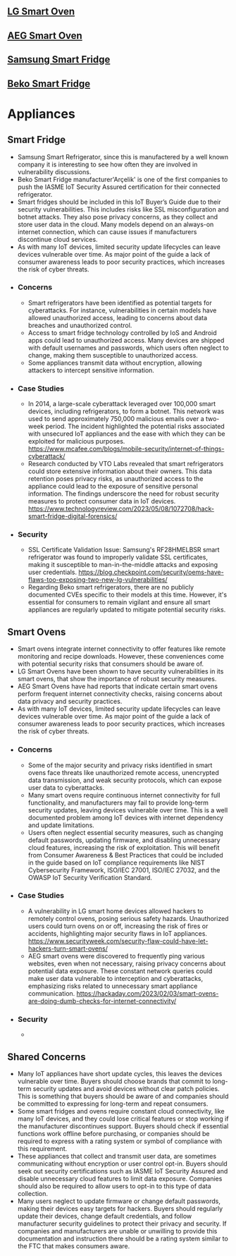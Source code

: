 ## [LG Smart Oven](LG-Oven-Analysis.md)


## [AEG Smart Oven](AEG-Oven-Analysis.md)


## [Samsung Smart Fridge](Samsung-Fridge-Analysis.md)


## [Beko Smart Fridge](Beko-Fridge-Analysis.md)

# Appliances

## Smart Fridge 
- Samsung Smart Refrigerator, since this is manufactered by a well known company it is interesting to see how often they are involved in vulnerability discussions.
- Beko Smart Fridge manufacturer'Arçelik' is one of the first companies to push the IASME IoT Security Assured certification for their connected refrigerator.
- Smart fridges should be included in this IoT Buyer’s Guide due to their security vulnerabilities. This includes risks like SSL misconfiguration and botnet attacks. They also pose privacy concerns, as they collect and store user data in the cloud. Many models depend on an always-on internet connection, which can cause issues if manufacturers discontinue cloud services.
- As with many IoT devices, limited security update lifecycles can leave devices vulnerable over time. As major point of the guide a lack of consumer awareness leads to poor security practices, which increases the risk of cyber threats.
- ### Concerns
   - Smart refrigerators have been identified as potential targets for cyberattacks. For instance, vulnerabilities in certain models have allowed unauthorized access, leading to concerns about data breaches and unauthorized control. 
   - Access to smart fridge technology controlled by IoS and Android apps could lead to unauthorized access. Many devices are shipped with default usernames and passwords, which users often neglect to change, making them susceptible to unauthorized access.
   - Some appliances transmit data without encryption, allowing attackers to intercept sensitive information.
- ### Case Studies
   - In 2014, a large-scale cyberattack leveraged over 100,000 smart devices, including refrigerators, to form a botnet. This network was used to send approximately 750,000 malicious emails over a two-week period. The incident highlighted the potential risks associated with unsecured IoT appliances and the ease with which they can be exploited for malicious purposes. https://www.mcafee.com/blogs/mobile-security/internet-of-things-cyberattack/
   - Research conducted by VTO Labs revealed that smart refrigerators could store extensive information about their owners. This data retention poses privacy risks, as unauthorized access to the appliance could lead to the exposure of sensitive personal information. The findings underscore the need for robust security measures to protect consumer data in IoT devices. https://www.technologyreview.com/2023/05/08/1072708/hack-smart-fridge-digital-forensics/
- ### Security
   - SSL Certificate Validation Issue: Samsung's RF28HMELBSR smart refrigerator was found to improperly validate SSL certificates, making it susceptible to man-in-the-middle attacks and exposing user credentials. ​https://blog.checkpoint.com/security/oems-have-flaws-too-exposing-two-new-lg-vulnerabilities/
   - Regarding Beko smart refrigerators, there are no publicly documented CVEs specific to their models at this time. However, it's essential for consumers to remain vigilant and ensure all smart appliances are regularly updated to mitigate potential security risks.​

## Smart Ovens
- Smart ovens integrate internet connectivity to offer features like remote monitoring and recipe downloads. However, these conveniences come with potential security risks that consumers should be aware of.
- LG Smart Ovens have been shown to have security vulnerabilities in its smart ovens, that show the importance of robust security measures. ​
- AEG Smart Ovens have had reports that indicate certain smart ovens perform frequent internet connectivity checks, raising concerns about data privacy and security practices.
- As with many IoT devices, limited security update lifecycles can leave devices vulnerable over time. As major point of the guide a lack of consumer awareness leads to poor security practices, which increases the risk of cyber threats.
- ### Concerns
   - Some of the major security and privacy risks identified in smart ovens face threats like unauthorized remote access, unencrypted data transmission, and weak security protocols, which can expose user data to cyberattacks. 
   - Many smart ovens require continuous internet connectivity for full functionality, and manufacturers may fail to provide long-term security updates, leaving devices vulnerable over time. This is a well documented problem among IoT devices with internet dependency and update limitations.
   - Users often neglect essential security measures, such as changing default passwords, updating firmware, and disabling unnecessary cloud features, increasing the risk of exploitation. This will benefit from Consumer Awareness & Best Practices that could be included in the guide based on IoT compliance requirements like NIST Cybersecurity Framework, ISO/IEC 27001, ISO/IEC 27032, and the OWASP IoT Security Verification Standard.
- ### Case Studies
   - A vulnerability in LG smart home devices allowed hackers to remotely control ovens, posing serious safety hazards. Unauthorized users could turn ovens on or off, increasing the risk of fires or accidents, highlighting major security flaws in IoT appliances. https://www.securityweek.com/security-flaw-could-have-let-hackers-turn-smart-ovens/
   - AEG smart ovens were discovered to frequently ping various websites, even when not necessary, raising privacy concerns about potential data exposure. These constant network queries could make user data vulnerable to interception and cyberattacks, emphasizing risks related to unnecessary smart appliance communication.
 https://hackaday.com/2023/02/03/smart-ovens-are-doing-dumb-checks-for-internet-connectivity/
- ### Security
   - 
 
## Shared Concerns
- Many IoT appliances have short update cycles, this leaves the devices vulnerable over time. Buyers should choose brands that commit to long-term security updates and avoid devices without clear patch policies. This is something that buyers should be aware of and companies should be committed to expressing for long-term and repeat consumers. 
- Some smart fridges and ovens require constant cloud connectivity, like many IoT devices, and they could lose critical features or stop working if the manufacturer discontinues support. Buyers should check if essential functions work offline before purchasing, or companies should be required to express with a rating system or symbol of compliance with this requirement.
- These appliances that collect and transmit user data, are sometimes communicating without encryption or user control opt-in. Buyers should seek out security certifications such as IASME IoT Security Assured and disable unnecessary cloud features to limit data exposure. Companies should also be required to allow users to opt-in to this type of data collection. 
- Many users neglect to update firmware or change default passwords, making their devices easy targets for hackers. Buyers should regularly update their devices, change default credentials, and follow manufacturer security guidelines to protect their privacy and security. If companies and manufacturers are unable or unwilling to provide this documentation and instruction there should be a rating system similar to the FTC that makes consumers aware.



